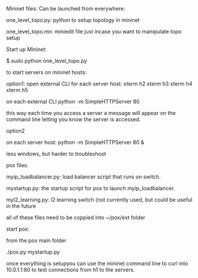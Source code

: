 Mininet files: Can be launched from everywhere:

one_level_topo.py: python to setup topology in mininet

one_level_topo.mn: miniedit file just incase you want to manipulate topo setup

Start up Mininet:

$ sudo python one_level_topo.py

to start servers on mininet hosts:

option1:
open external CLI for each server host:
xterm h2
xterm h3
xterm h4
xterm h5

on each external CLI
python -m SimpleHTTPServer 80

this way each time you access a server a message will appear on the command line letting you know the server is accessed.

option2

on each server host:
python -m SimpleHTTPServer 80 &

less windows, but harder to troubleshoot

pox files:

myip_loadbalancer.py: load balancer script that runs on switch.

mystartup.py: the startup script for pox to launch myip_loadbalancer.

myl2_learning.py: l2 learning switch (not currently used, but could be useful in the future

all of these files need to be coppied into  ~/pox/ext folder


start pox:

from the pox main folder

./pox.py mystartup.py


once everything is setupyou can use the mininet command line to curl into 10.0.1.1:80 to test connections from h1 to the servers. 
